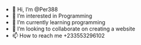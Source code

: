 - 👋 Hi, I’m @Per388
- 👀 I’m interested in Programming 
- 🌱 I’m currently learning programming 
- 💞️ I’m looking to collaborate on creating a website 
- 📫 How to reach me +233553296102

<!---
Per388/Per388 is a ✨ special ✨ repository because its `README.md` (this file) appears on your GitHub profile.
You can click the Preview link to take a look at your changes.
--->
